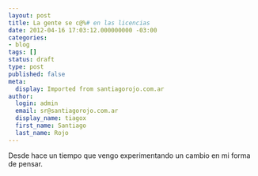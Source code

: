 ```yaml
---
layout: post
title: La gente se c@%# en las licencias
date: 2012-04-16 17:03:12.000000000 -03:00
categories:
- blog
tags: []
status: draft
type: post
published: false
meta:
  display: Imported from santiagorojo.com.ar
author:
  login: admin
  email: sr@santiagorojo.com.ar
  display_name: tiagox
  first_name: Santiago
  last_name: Rojo
---
```

Desde hace un tiempo que vengo experimentando un cambio en mi forma de pensar.
